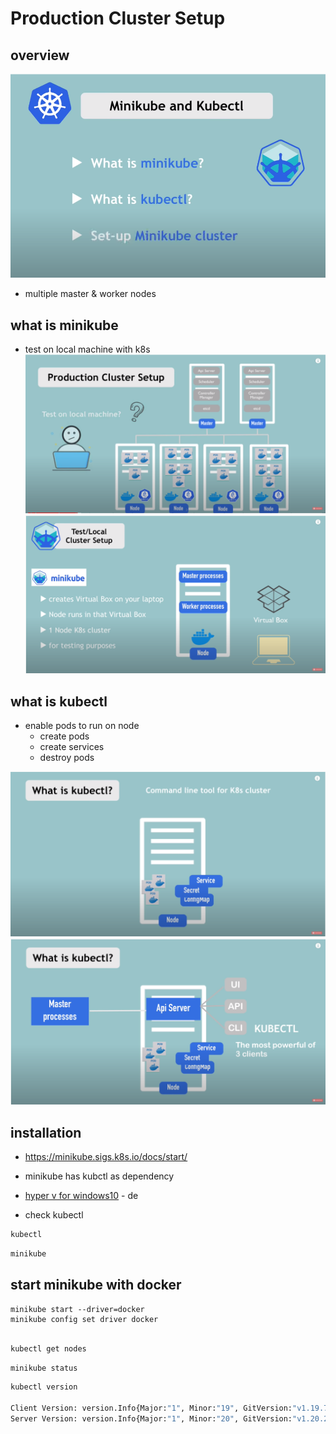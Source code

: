 # Production Cluster Setup
## overview
![image](images/1_1_1.PNG)  

- multiple master & worker nodes
## what is minikube
- test on local machine with k8s
![image](images/1_1_2.PNG)  
![image](images/1_1_3.PNG)  


## what is kubectl

- enable pods to run on node
  - create pods
  - create services
  - destroy pods

![image](images/1_2_1.PNG)  
![image](images/1_2_2.PNG)  

## installation
- https://minikube.sigs.k8s.io/docs/start/
- minikube has kubctl as dependency
- [hyper v for windows10](https://medium.com/@JockDaRock/minikube-on-windows-10-with-hyper-v-6ef0f4dc158c) - de

- check kubectl
```cmd
kubectl
```
```cmd
minikube
```
## start minikube with docker
```
minikube start --driver=docker
minikube config set driver docker
```
```cmd

kubectl get nodes
```

```cmd
minikube status 
```


```cmd
kubectl version

Client Version: version.Info{Major:"1", Minor:"19", GitVersion:"v1.19.7", GitCommit:"1dd5338295409edcfff11505e7bb246f0d325d15", GitTreeState:"clean", BuildDate:"2021-01-13T13:23:52Z", GoVersion:"go1.15.5", Compiler:"gc", Platform:"windows/amd64"}
Server Version: version.Info{Major:"1", Minor:"20", GitVersion:"v1.20.2", GitCommit:"faecb196815e248d3ecfb03c680a4507229c2a56", GitTreeState:"clean", BuildDate:"2021-01-13T13:20:00Z", GoVersion:"go1.15.5", Compiler:"gc", Platform:"linux/amd64"}
```